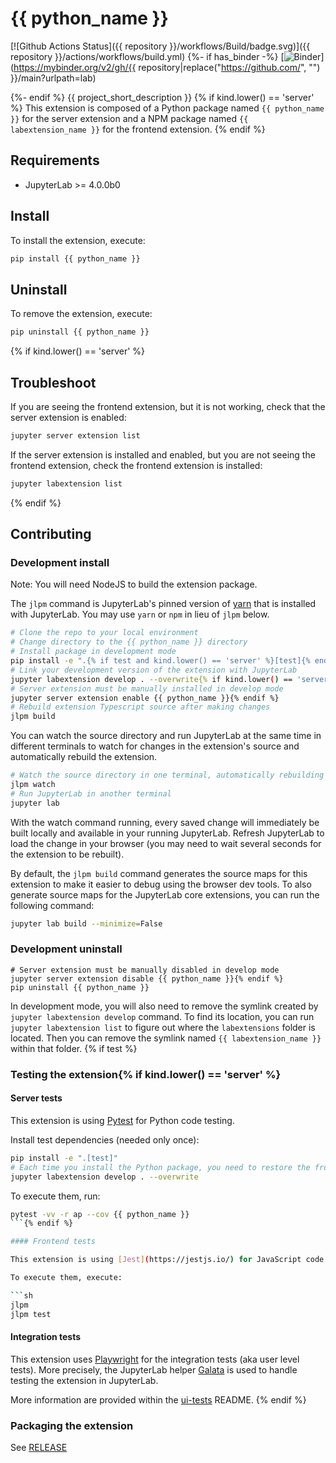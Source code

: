 # {{ python_name }}

[![Github Actions Status]({{ repository }}/workflows/Build/badge.svg)]({{ repository }}/actions/workflows/build.yml)
{%- if has_binder -%}
[![Binder](https://mybinder.org/badge_logo.svg)](https://mybinder.org/v2/gh/{{ repository|replace("https://github.com/", "") }}/main?urlpath=lab)

{%- endif %}
{{ project_short_description }}
{% if kind.lower() == 'server' %}
This extension is composed of a Python package named `{{ python_name }}`
for the server extension and a NPM package named `{{ labextension_name }}`
for the frontend extension.
{% endif %}
## Requirements

- JupyterLab >= 4.0.0b0

## Install

To install the extension, execute:

```bash
pip install {{ python_name }}
```

## Uninstall

To remove the extension, execute:

```bash
pip uninstall {{ python_name }}
```
{% if kind.lower() == 'server' %}
## Troubleshoot

If you are seeing the frontend extension, but it is not working, check
that the server extension is enabled:

```bash
jupyter server extension list
```

If the server extension is installed and enabled, but you are not seeing
the frontend extension, check the frontend extension is installed:

```bash
jupyter labextension list
```
{% endif %}
## Contributing

### Development install

Note: You will need NodeJS to build the extension package.

The `jlpm` command is JupyterLab's pinned version of
[yarn](https://yarnpkg.com/) that is installed with JupyterLab. You may use
`yarn` or `npm` in lieu of `jlpm` below.

```bash
# Clone the repo to your local environment
# Change directory to the {{ python_name }} directory
# Install package in development mode
pip install -e ".{% if test and kind.lower() == 'server' %}[test]{% endif %}"
# Link your development version of the extension with JupyterLab
jupyter labextension develop . --overwrite{% if kind.lower() == 'server' %}
# Server extension must be manually installed in develop mode
jupyter server extension enable {{ python_name }}{% endif %}
# Rebuild extension Typescript source after making changes
jlpm build
```

You can watch the source directory and run JupyterLab at the same time in different terminals to watch for changes in the extension's source and automatically rebuild the extension.

```bash
# Watch the source directory in one terminal, automatically rebuilding when needed
jlpm watch
# Run JupyterLab in another terminal
jupyter lab
```

With the watch command running, every saved change will immediately be built locally and available in your running JupyterLab. Refresh JupyterLab to load the change in your browser (you may need to wait several seconds for the extension to be rebuilt).

By default, the `jlpm build` command generates the source maps for this extension to make it easier to debug using the browser dev tools. To also generate source maps for the JupyterLab core extensions, you can run the following command:

```bash
jupyter lab build --minimize=False
```

### Development uninstall

```bash{% if kind.lower() == 'server' %}
# Server extension must be manually disabled in develop mode
jupyter server extension disable {{ python_name }}{% endif %}
pip uninstall {{ python_name }}
```

In development mode, you will also need to remove the symlink created by `jupyter labextension develop`
command. To find its location, you can run `jupyter labextension list` to figure out where the `labextensions`
folder is located. Then you can remove the symlink named `{{ labextension_name }}` within that folder.
{% if test %}
### Testing the extension{% if kind.lower() == 'server' %}

#### Server tests

This extension is using [Pytest](https://docs.pytest.org/) for Python code testing.

Install test dependencies (needed only once):

```sh
pip install -e ".[test]"
# Each time you install the Python package, you need to restore the front-end extension link
jupyter labextension develop . --overwrite
```

To execute them, run:

```sh
pytest -vv -r ap --cov {{ python_name }}
```{% endif %}

#### Frontend tests

This extension is using [Jest](https://jestjs.io/) for JavaScript code testing.

To execute them, execute:

```sh
jlpm
jlpm test
```

#### Integration tests

This extension uses [Playwright](https://playwright.dev/docs/intro/) for the integration tests (aka user level tests).
More precisely, the JupyterLab helper [Galata](https://github.com/jupyterlab/jupyterlab/tree/master/galata) is used to handle testing the extension in JupyterLab.

More information are provided within the [ui-tests](./ui-tests/README.md) README.
{% endif %}
### Packaging the extension

See [RELEASE](RELEASE.md)

